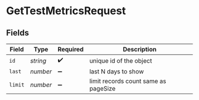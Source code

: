 # GetTestMetricsRequest


## Fields

| Field                                | Type                                 | Required                             | Description                          |
| ------------------------------------ | ------------------------------------ | ------------------------------------ | ------------------------------------ |
| `id`                                 | *string*                             | :heavy_check_mark:                   | unique id of the object              |
| `last`                               | *number*                             | :heavy_minus_sign:                   | last N days to show                  |
| `limit`                              | *number*                             | :heavy_minus_sign:                   | limit records count same as pageSize |